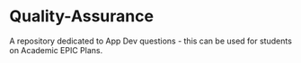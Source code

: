 # Quality-Assurance
A repository dedicated to App Dev questions - this can be used for students on Academic EPIC Plans.
